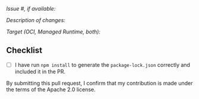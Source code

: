 _Issue #, if available:_

_Description of changes:_

_Target (OCI, Managed Runtime, both):_

## Checklist
- [ ] I have run `npm install` to generate the `package-lock.json` correctly and included it in the PR.

By submitting this pull request, I confirm that my contribution is made under the terms of the Apache 2.0 license.
